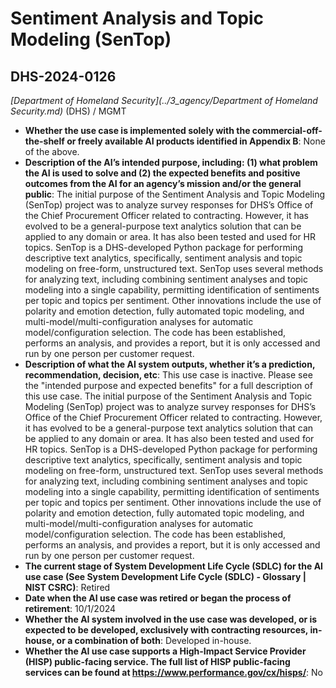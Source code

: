 # Sentiment Analysis and Topic Modeling (SenTop)
## DHS-2024-0126
_[Department of Homeland Security](../3_agency/Department of Homeland Security.md)_ (DHS) / MGMT


+ **Whether the use case is implemented solely with the commercial-off-the-shelf or freely available AI products identified in Appendix B**: None of the above.
+ **Description of the AI’s intended purpose, including: (1) what problem the AI is used to solve and (2) the expected benefits and positive outcomes from the AI for an agency’s mission and/or the general public**: The initial purpose of the Sentiment Analysis and Topic Modeling (SenTop) project was to analyze survey responses for DHS’s Office of the Chief Procurement Officer related to contracting. However, it has evolved to be a general-purpose text analytics solution that can be applied to any domain or area. It has also been tested and used for HR topics. SenTop is a DHS-developed Python package for performing descriptive text analytics, specifically, sentiment analysis and topic modeling on free-form, unstructured text. SenTop uses several methods for analyzing text, including combining sentiment analyses and topic modeling into a single capability, permitting identification of sentiments per topic and topics per sentiment. Other innovations include the use of polarity and emotion detection, fully automated topic modeling, and multi-model/multi-configuration analyses for automatic model/configuration selection. The code has been established, performs an analysis, and provides a report, but it is only accessed and run by one person per customer request.
+ **Description of what the AI system outputs, whether it’s a prediction, recommendation, decision, etc**: This use case is inactive. Please see the "intended purpose and expected benefits" for a full description of this use case.
The initial purpose of the Sentiment Analysis and Topic Modeling (SenTop) project was to analyze survey responses for DHS’s Office of the Chief Procurement Officer related to contracting. However, it has evolved to be a general-purpose text analytics solution that can be applied to any domain or area. It has also been tested and used for HR topics. SenTop is a DHS-developed Python package for performing descriptive text analytics, specifically, sentiment analysis and topic modeling on free-form, unstructured text. SenTop uses several methods for analyzing text, including combining sentiment analyses and topic modeling into a single capability, permitting identification of sentiments per topic and topics per sentiment. Other innovations include the use of polarity and emotion detection, fully automated topic modeling, and multi-model/multi-configuration analyses for automatic model/configuration selection. The code has been established, performs an analysis, and provides a report, but it is only accessed and run by one person per customer request. 
+ **The current stage of System Development Life Cycle (SDLC) for the AI use case (See System Development Life Cycle (SDLC) - Glossary | NIST CSRC)**: Retired
+ **Date when the AI use case was retired or began the process of retirement**: 10/1/2024
+ **Whether the AI system involved in the use case was developed, or is expected to be developed, exclusively with contracting resources, in-house, or a combination of both**: Developed in-house.
+ **Whether the AI use case supports a High-Impact Service Provider (HISP) public-facing service. The full list of HISP public-facing services can be found at https://www.performance.gov/cx/hisps/**: No